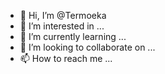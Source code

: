 - 👋 Hi, I’m @Termoeka
- 👀 I’m interested in ...
- 🌱 I’m currently learning ...
- 💞️ I’m looking to collaborate on ...
- 📫 How to reach me ...

<!---
Termoeka/Termoeka is a ✨ special ✨ repository because its `README.md` (this file) appears on your GitHub profile.
You can click the Preview link to take a look at your changes.
--->
